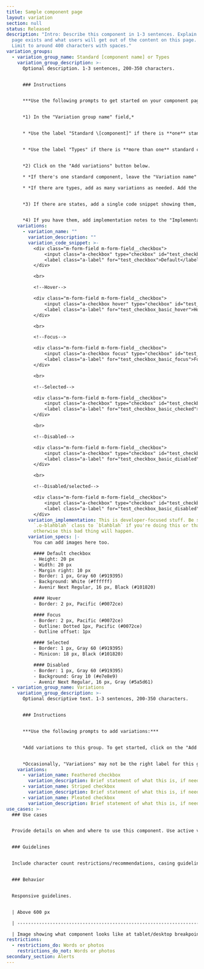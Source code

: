 ```yaml
---
title: Sample component page
layout: variation
section: null
status: Released
description: "Intro: Describe this component in 1-3 sentences. Explain why the
  page exists and what users will get out of the content on this page. Be brief.
  Limit to around 400 characters with spaces."
variation_groups:
  - variation_group_name: Standard [component name] or Types
    variation_group_description: >-
      Optional description. 1-3 sentences, 200-350 characters.


      ### Instructions


      ***Use the following prompts to get started on your component page:***


      *1) In the "Variation group name" field,*  


      * *Use the label "Standard \[component]" if there is **one** standard default component. See [checkboxes](https://cfpb.github.io/design-system/components/checkboxes) and [tables](https://cfpb-sandbox.github.io/design-system/components/tables) as examples.*


      * *Use the label "Types" if there is **more than one** standard component with different use cases. See [buttons](https://cfpb.github.io/design-system/components/buttons) as an example.*


      *2) Click on the "Add variations" button below. 

      * *If there's one standard component, leave the "Variation name" field blank.* 

      * *If there are types, add as many variations as needed. Add the name of each type to the "Variation name" field.*


      *3) If there are states, add a single code snippet showing them, as shown in this example. If necessary, you can add an image instead of a code snippet, but live samples are strongly preferred.*


      *4) If you have them, add implementation notes to the "Implementation details" tab. Add design and style notes to the "Optional specs" tab.*
    variations:
      - variation_name: ""
        variation_description: ""
        variation_code_snippet: >-
          <div class="m-form-field m-form-field__checkbox">
              <input class="a-checkbox" type="checkbox" id="test_checkbox">
              <label class="a-label" for="test_checkbox">Default</label>
          </div>

          <br>

          <!--Hover-->

          <div class="m-form-field m-form-field__checkbox">
              <input class="a-checkbox hover" type="checkbox" id="test_checkbox_basic_hover">
              <label class="a-label" for="test_checkbox_basic_hover">Hover</label>
          </div>

          <br>

          <!--Focus-->

          <div class="m-form-field m-form-field__checkbox">
              <input class="a-checkbox focus" type="checkbox" id="test_checkbox_basic_focus">
              <label class="a-label" for="test_checkbox_basic_focus">Focus</label>
          </div>

          <br>

          <!--Selected-->

          <div class="m-form-field m-form-field__checkbox">
              <input class="a-checkbox" type="checkbox" id="test_checkbox_basic_checked" checked>
              <label class="a-label" for="test_checkbox_basic_checked">Selected</label>
          </div>

          <br>

          <!--Disabled-->

          <div class="m-form-field m-form-field__checkbox">
              <input class="a-checkbox" type="checkbox" id="test_checkbox_basic_disabled" disabled>
              <label class="a-label" for="test_checkbox_basic_disabled">Disabled</label>
          </div>

          <br>

          <!--Disabled/selected-->

          <div class="m-form-field m-form-field__checkbox">
              <input class="a-checkbox" type="checkbox" id="test_checkbox_basic_disabled" disabled checked>
              <label class="a-label" for="test_checkbox_basic_disabled">Disabled/selected</label>
          </div>
        variation_implementation: This is developer-focused stuff. Be sure to add the
          `.o-blahblah` class to `blahblah` if you're doing this or that,
          otherwise this bad thing will happen.
        variation_specs: |-
          You can add images here too.

          #### Default checkbox
          - Height: 20 px
          - Width: 20 px
          - Margin right: 10 px
          - Border: 1 px, Gray 60 (#919395)
          - Background: White (#ffffff)
          - Avenir Next Regular, 16 px, Black (#101820)

          #### Hover
          - Border: 2 px, Pacific (#0072ce)

          #### Focus
          - Border: 2 px, Pacific (#0072ce)
          - Outline: Dotted 1px, Pacific (#0072ce)
          - Outline offset: 1px

          #### Selected
          - Border: 1 px, Gray 60 (#919395)
          - Minicon: 18 px, Black (#101820)

          #### Disabled
          - Border: 1 px, Gray 60 (#919395)
          - Background: Gray 10 (#e7e8e9)
          - Avenir Next Regular, 16 px, Gray (#5a5d61)
  - variation_group_name: Variations
    variation_group_description: >-
      Optional descriptive text. 1-3 sentences, 200-350 characters.


      ### Instructions


      ***Use the following prompts to add variations:***


      *Add variations to this group. To get started, click on the "Add variations" button. Add a "Variation name" in the corresponding field, and fill in the description, code snippet, implementation, and specs fields.*


      *Occasionally, "Variations" may not be the right label for this group. Some other instances of this label: "Groups", "Sizes", "Responsive \[component]." see [checkboxes](https://cfpb.github.io/design-system/components/checkboxes), [buttons](https://cfpb.github.io/design-system/components/buttons), and  [tables](https://cfpb-sandbox.github.io/design-system/components/tables) for other ways to group samples.*
    variations:
      - variation_name: Feathered checkbox
        variation_description: Brief statement of what this is, if needed. Sample would appear below.
      - variation_name: Striped checkbox
        variation_description: Brief statement of what this is, if needed. Sample would appear below.
      - variation_name: Pleated checkbox
        variation_description: Brief statement of what this is, if needed. Sample would appear below.
use_cases: >-
  ### Use cases


  Provide details on when and where to use this component. Use active voice. No character limit. Paragraph content is optional.


  ### Guidelines


  Include character count restrictions/recommendations, casing guidelines, voice, etc. No character limit. Paragraph content is optional.


  ### Behavior


  Responsive guidelines.


  | Above 600 px                                                         | Below 601 px                                                 |

  | -------------------------------------------------------------------- | ------------------------------------------------------------ |

  | Image showing what component looks like at tablet/desktop breakpoint | Image showing what component looks like at mobile breakpoint |
restrictions:
  - restrictions_do: Words or photos
    restrictions_do_not: Words or photos
secondary_section: Alerts
---
```

